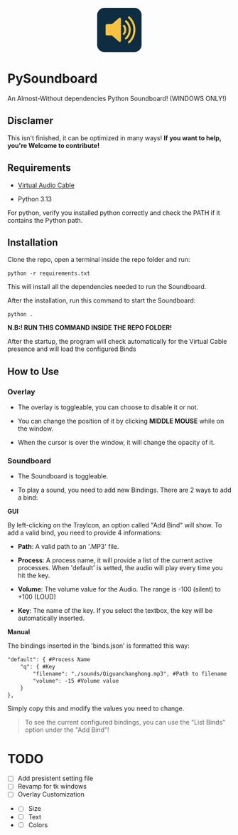 ﻿<p align="center"><img src="https://github.com/LU1GYX/PySoundboard/blob/main/src/icon_no_text.png?raw=true" width="100" height="100"></p>

# PySoundboard

An Almost-Without dependencies Python Soundboard! (WINDOWS ONLY!)

## Disclamer

This isn't finished, it can be optimized in many ways! __If you want to help, you're Welcome to contribute!__

## Requirements

* [Virtual Audio Cable](https://vb-audio.com/Cable/) 
+ Python 3.13

For python, verify you installed python correctly and check the PATH if it contains the Python path.

## Installation

Clone the repo, open a terminal inside the repo folder and run:

```
python -r requirements.txt
```

This will install all the dependencies needed to run the Soundboard.

After the installation, run this command to start the Soundboard: 

```
python .
```

__N.B:! RUN THIS COMMAND INSIDE THE REPO FOLDER!__

After the startup, the program will check automatically for the Virtual Cable presence and will load the configured Binds

## How to Use

### Overlay 

+ The overlay is toggleable, you can choose to disable it or not. 
- You can change the position of it by clicking __MIDDLE MOUSE__ while on the window.
* When the cursor is over the window, it will change the opacity of it.

### Soundboard

+ The Soundboard is toggleable. 
- To play a sound, you need to add new Bindings. There are 2 ways to add a bind: 

__GUI__

By left-clicking on the TrayIcon, an option called "Add Bind" will show.
To add a valid bind, you need to provide 4 informations:

* __Path__: A valid path to an '.MP3' file.
+ __Process__: A process name, it will provide a list of the current active processes. When 'default' is setted, the audio will play every time you hit the key.
- __Volume__: The volume value for the Audio. The range is -100 (silent) to +100 (LOUD)
* __Key__: The name of the key. If you select the textbox, the key will be automatically inserted.

__Manual__

The bindings inserted in the 'binds.json' is formatted this way:

```
"default": { #Process Name
    "q": { #Key
        "filename": "./sounds/Qiguanchanghong.mp3", #Path to filename
        "volume": -15 #Volume value
    }
},
```

Simply copy this and modify the values you need to change.

> To see the current configured bindings, you can use the "List Binds" option under the "Add Bind"!

# TODO

- [ ] Add presistent setting file
- [ ] Revamp for tk windows
- [ ] Overlay Customization
- - [ ] Size
- - [ ] Text
- - [ ] Colors